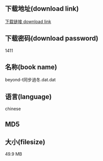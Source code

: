 ## 下载地址(download link)
[下载链接 download link](https://voluble-croquembouche-d321dc.netlify.app/?s=beyond-t%E5%90%8C%E6%AD%A5%E9%81%8E%E5%86%AC.dat)

## 下载密码(download password)
1411

## 名称(book name)
beyond-t同步過冬.dat.dat

## 语言(language)
chinese

## MD5


## 大小(filesize)
49.9 MB
